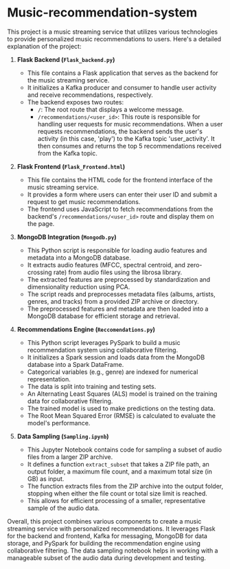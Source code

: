 # Music-recommendation-system
This project is a music streaming service that utilizes various technologies to provide personalized music recommendations to users. Here's a detailed explanation of the project:

1. **Flask Backend (`Flask_backend.py`)**
   - This file contains a Flask application that serves as the backend for the music streaming service.
   - It initializes a Kafka producer and consumer to handle user activity and receive recommendations, respectively.
   - The backend exposes two routes:
     - `/`: The root route that displays a welcome message.
     - `/recommendations/<user_id>`: This route is responsible for handling user requests for music recommendations. When a user requests recommendations, the backend sends the user's activity (in this case, 'play') to the Kafka topic 'user_activity'. It then consumes and returns the top 5 recommendations received from the Kafka topic.

2. **Flask Frontend (`Flask_Frontend.html`)**
   - This file contains the HTML code for the frontend interface of the music streaming service.
   - It provides a form where users can enter their user ID and submit a request to get music recommendations.
   - The frontend uses JavaScript to fetch recommendations from the backend's `/recommendations/<user_id>` route and display them on the page.

3. **MongoDB Integration (`Mongodb.py`)**
   - This Python script is responsible for loading audio features and metadata into a MongoDB database.
   - It extracts audio features (MFCC, spectral centroid, and zero-crossing rate) from audio files using the librosa library.
   - The extracted features are preprocessed by standardization and dimensionality reduction using PCA.
   - The script reads and preprocesses metadata files (albums, artists, genres, and tracks) from a provided ZIP archive or directory.
   - The preprocessed features and metadata are then loaded into a MongoDB database for efficient storage and retrieval.

4. **Recommendations Engine (`Reccomendations.py`)**
   - This Python script leverages PySpark to build a music recommendation system using collaborative filtering.
   - It initializes a Spark session and loads data from the MongoDB database into a Spark DataFrame.
   - Categorical variables (e.g., genre) are indexed for numerical representation.
   - The data is split into training and testing sets.
   - An Alternating Least Squares (ALS) model is trained on the training data for collaborative filtering.
   - The trained model is used to make predictions on the testing data.
   - The Root Mean Squared Error (RMSE) is calculated to evaluate the model's performance.

5. **Data Sampling (`Sampling.ipynb`)**
   - This Jupyter Notebook contains code for sampling a subset of audio files from a larger ZIP archive.
   - It defines a function `extract_subset` that takes a ZIP file path, an output folder, a maximum file count, and a maximum total size (in GB) as input.
   - The function extracts files from the ZIP archive into the output folder, stopping when either the file count or total size limit is reached.
   - This allows for efficient processing of a smaller, representative sample of the audio data.

Overall, this project combines various components to create a music streaming service with personalized recommendations. It leverages Flask for the backend and frontend, Kafka for messaging, MongoDB for data storage, and PySpark for building the recommendation engine using collaborative filtering. The data sampling notebook helps in working with a manageable subset of the audio data during development and testing.
